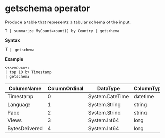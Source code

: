 # getschema operator 

Produce a table that represents a tabular schema of the input.

<!-- csl -->
```
T | summarize MyCount=count() by Country | getschema 
```

**Syntax**

*T* `| ` `getschema`

**Example**

<!-- csl: https://help.kusto.windows.net:443/Samples -->
```
StormEvents
| top 10 by Timestamp
| getschema
```

|ColumnName|ColumnOrdinal|DataType|ColumnType|
|---|---|---|---|
|Timestamp|0|System.DateTime|datetime|
|Language|1|System.String|string|
|Page|2|System.String|string|
|Views|3|System.Int64|long
|BytesDelivered|4|System.Int64|long
